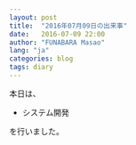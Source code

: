 ```yaml
---
layout: post
title:  "2016年07月09日の出来事"
date:   2016-07-09 22:00
author: "FUNABARA Masao"
lang: "ja"
categories: blog
tags: diary
---
```


本日は、

* システム開発

を行いました。
